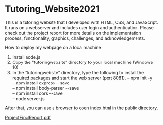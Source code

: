 # Tutoring_Website2021
This is a tutoring website that I developed with HTML, CSS, and JavaScript. It runs on a webserver and includes user login and authentication. Please check out the project report for more details on the implementation process, functionality, graphics, challenges, and acknowledgements.

How to deploy my webpage on a local machine

1.	Install node.js
2.	Copy the "tutoringwebsite” directory to your local machine (Windows 10)
3.	In the “tutoringwebsite” directory, type the following to install the required packages and start the web server (port 8081).
    –	npm init -y\
    –	npm install express --save\
    –	npm install body-parser --save\
    –	npm install cors –-save\
    –	node server.js

After that, you can use a browser to open index.html in the public directory.

[ProjectFinalReport.pdf](https://github.com/alexyuan66/Tutoring_Website2021/files/8009592/ProjectFinalReport.pdf)
